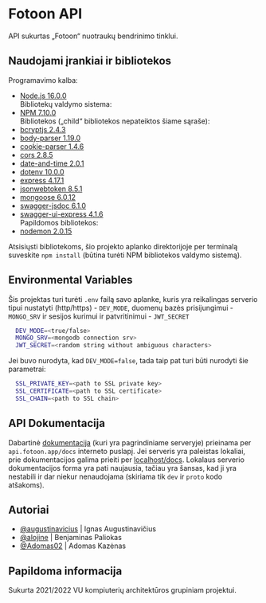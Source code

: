 # Fotoon API

API sukurtas „Fotoon“ nuotraukų bendrinimo tinklui.


## Naudojami įrankiai ir bibliotekos
Programavimo kalba:
 - [Node.js 16.0.0](https://nodejs.org/en/about/)  
Bibliotekų valdymo sistema:
 - [NPM 7.10.0](https://docs.npmjs.com/about-npm)  
Bibliotekos („child“ bibliotekos nepateiktos šiame sąraše):
 - [bcryptjs 2.4.3](https://www.npmjs.com/package/bcryptjs)
 - [body-parser 1.19.0](https://www.npmjs.com/package/body-parser)
 - [cookie-parser 1.4.6](https://www.npmjs.com/package/cookie-parser)
 - [cors 2.8.5](https://www.npmjs.com/package/cors)
 - [date-and-time 2.0.1](https://www.npmjs.com/package/date-and-time)
 - [dotenv 10.0.0](https://www.npmjs.com/package/dotenv)
 - [express 4.17.1](https://www.npmjs.com/package/express)
 - [jsonwebtoken 8.5.1](https://www.npmjs.com/package/jsonwebtoken)
 - [mongoose 6.0.12](https://www.npmjs.com/package/mongoose)
 - [swagger-jsdoc 6.1.0](https://www.npmjs.com/package/swagger-jsdoc)
 - [swagger-ui-express 4.1.6](https://www.npmjs.com/package/swagger-ui-express)  
Papildomos bibliotekos:
 - [nodemon 2.0.15](https://www.npmjs.com/package/nodemon)

Atsisiųsti bibliotekoms, šio projekto aplanko direktorijoje per terminalą suveskite `npm install` (būtina turėti NPM bibliotekos valdymo sistemą).

## Environmental Variables
Šis projektas turi turėti `.env` failą savo aplanke, kuris yra reikalingas serverio tipui nustatyti (http/https) - `DEV_MODE`, duomenų bazės prisijungimui - `MONGO_SRV` ir sesijos kurimui ir patvritinimui - `JWT_SECRET`

```bash
  DEV_MODE=<true/false>
  MONGO_SRV=<mongodb connection srv>
  JWT_SECRET=<random string without ambiguous characters>
```
Jei buvo nurodyta, kad `DEV_MODE=false`, tada taip pat turi būti nurodyti šie parametrai:
```bash
  SSL_PRIVATE_KEY=<path to SSL private key>
  SSL_CERTIFICATE=<path to SSL certificate>
  SSL_CHAIN=<path to SSL chain>
```
    
## API Dokumentacija

Dabartinė [dokumentacija](https://api.fotoon.app/docs) (kuri yra pagrindiniame serveryje) prieinama per `api.fotoon.app/docs` interneto puslapį. Jei serveris yra paleistas lokaliai, prie dokumentacijos galima prieiti per [localhost/docs](localhost/docs). Lokalaus serverio dokumentacijos forma yra pati naujausia, tačiau yra šansas, kad ji yra nestabili ir dar niekur nenaudojama (skiriama tik `dev` ir `proto` kodo atšakoms).



## Autoriai

- [@augustinavicius](https://github.com/augustinavicius) | Ignas Augustinavičius
- [@alojine](https://github.com/alojine) | Benjaminas Paliokas
- [@Adomas02](https://github.com/Adomas02) | Adomas Kazėnas


## Papildoma informacija

Sukurta 2021/2022 VU kompiuterių architektūros grupiniam projektui.
